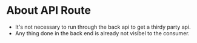 # About API Route
- It's not necessary to run through the back api to get a thirdy party api.
- Any thing done in the back end is already not visibel to the consumer.
